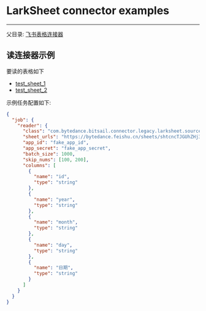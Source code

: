 # LarkSheet connector examples

-----

父目录: [飞书表格连接器](./larksheet_zh.md)

## 读连接器示例

要读的表格如下

- [test_sheet_1](https://bytedance.feishu.cn/sheets/shtcncTJGUhZHj3GOX94gLMKxlh?sheet=lAlPxZ)
- [test_sheet_2](https://bytedance.feishu.cn/sheets/shtcncTJGUhZHj3GOX94gLMKxlh?sheet=aNSgYr)

示例任务配置如下:

```json
{
  "job": {
    "reader": {
      "class": "com.bytedance.bitsail.connector.legacy.larksheet.source.LarkSheetInputFormat",
      "sheet_urls": "https://bytedance.feishu.cn/sheets/shtcncTJGUhZHj3GOX94gLMKxlh?sheet=lAlPxZ,https://bytedance.feishu.cn/sheets/shtcncTJGUhZHj3GOX94gLMKxlh?sheet=aNSgYr",
      "app_id": "fake_app_id",
      "app_secret": "fake_app_secret",
      "batch_size": 1000,
      "skip_nums": [100, 200],
      "columns": [
        {
          "name": "id",
          "type": "string"
        },
        {
          "name": "year",
          "type": "string"
        },
        {
          "name": "month",
          "type": "string"
        },
        {
          "name": "day",
          "type": "string"
        },
        {
          "name": "日期",
          "type": "string"
        }
      ]
    }
  }
}
```
